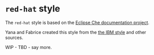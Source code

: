 # `red-hat` style

The `red-hat` style is based on the [Eclipse Che documentation project](https://github.com/eclipse/che-docs/).

Yana and Fabrice created this style from the [the IBM style](https://github.com/errata-ai/IBM) and other sources.

WIP - TBD - say more.
